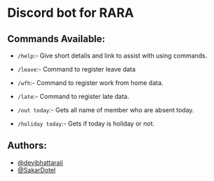 # Discord bot for RARA


## Commands Available:

* `/help`:- Give short details and link to assist with using commands.
* `/leave`:- Command to register leave data
* `/wfh`:- Command to register work from home data.
* `/late`:- Command to register late data.
* `/out today`:- Gets all name of member who are absent today.

* `/holiday today`:- Gets if today is holiday or not.


## Authors:

- [@devibhattaraii](https://www.github.com/devibhattaraii)
- [@SakarDotel](https://www.github.com/SakarDotel)
